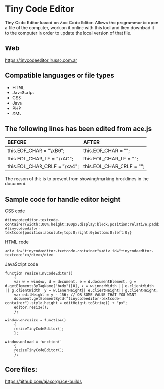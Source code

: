 # Tiny Code Editor

Tiny Code Editor based on Ace Code Editor. Allows the programmer to open a file of the computer, work on it online with this tool and then download it to the computer in order to update the local version of that file.

## Web

https://tinycodeeditor.lrusso.com.ar

## Compatible languages or file types

- HTML
- JavaScript
- CSS
- Java
- PHP
- XML

## The following lines has been edited from ace.js

| BEFORE  | AFTER  |
| :------------ | :--------------- |
| this.EOF_CHAR = "\xB6"; | this.EOF_CHAR = ""; |
| this.EOL_CHAR_LF = "\xAC"; | this.EOL_CHAR_LF = ""; |
| this.EOL_CHAR_CRLF = "\xa4"; | this.EOL_CHAR_CRLF = ""; |

The reason of this is to prevent from showing/marking breaklines in the document.

## Sample code for handle editor height

CSS code
```
#tinycodeeditor-textcode-container{width:100%;height:100px;display:block;position:relative;padding:0;margin:0}
#tinycodeeditor-textcode{position:absolute;top:0;right:0;bottom:0;left:0;}
```

HTML code
```
<div id="tinycodeeditor-textcode-container"><div id="tinycodeeditor-textcode"></div></div>
```

JavaScript code
```
function resizeTinyCodeEditor()
    {
    var w = window, d = document, e = d.documentElement, g = d.getElementsByTagName("body")[0], x = w.innerWidth || e.clientWidth || g.clientWidth, y = w.innerHeight|| e.clientHeight|| g.clientHeight;
    var editHeight = y - 156; // OR SOME VALUE THAT YOU WANT
    document.getElementById("tinycodeeditor-textcode-container").style.height = editHeight.toString() + "px";
    editor.resize();
    };

window.onresize = function()
    {
    resizeTinyCodeEditor();
    };

window.onload = function()
    {
    resizeTinyCodeEditor();
    };
```

## Core files:
https://github.com/ajaxorg/ace-builds
